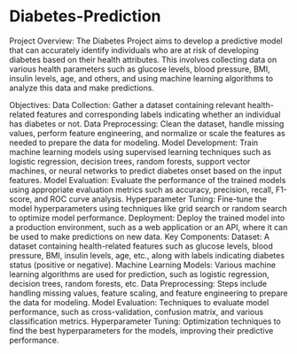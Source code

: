 # Diabetes-Prediction


Project Overview:
The Diabetes Project aims to develop a predictive model that can accurately identify individuals who are at risk of developing diabetes based on their health attributes. This involves collecting data on various health parameters such as glucose levels, blood pressure, BMI, insulin levels, age, and others, and using machine learning algorithms to analyze this data and make predictions.

Objectives:
Data Collection: Gather a dataset containing relevant health-related features and corresponding labels indicating whether an individual has diabetes or not.
Data Preprocessing: Clean the dataset, handle missing values, perform feature engineering, and normalize or scale the features as needed to prepare the data for modeling.
Model Development: Train machine learning models using supervised learning techniques such as logistic regression, decision trees, random forests, support vector machines, or neural networks to predict diabetes onset based on the input features.
Model Evaluation: Evaluate the performance of the trained models using appropriate evaluation metrics such as accuracy, precision, recall, F1-score, and ROC curve analysis.
Hyperparameter Tuning: Fine-tune the model hyperparameters using techniques like grid search or random search to optimize model performance.
Deployment: Deploy the trained model into a production environment, such as a web application or an API, where it can be used to make predictions on new data.
Key Components:
Dataset: A dataset containing health-related features such as glucose levels, blood pressure, BMI, insulin levels, age, etc., along with labels indicating diabetes status (positive or negative).
Machine Learning Models: Various machine learning algorithms are used for prediction, such as logistic regression, decision trees, random forests, etc.
Data Preprocessing: Steps include handling missing values, feature scaling, and feature engineering to prepare the data for modeling.
Model Evaluation: Techniques to evaluate model performance, such as cross-validation, confusion matrix, and various classification metrics.
Hyperparameter Tuning: Optimization techniques to find the best hyperparameters for the models, improving their predictive performance.
